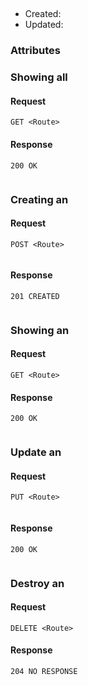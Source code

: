 ## <Name of Resource>

* Created:
* Updated:

### Attributes


### Showing all <Name of Resource>

#### Request

`GET <Route>`

#### Response

`200 OK`


```json


```


### Creating an <Name of Resource>

#### Request

`POST <Route>`

```json


```


#### Response

`201 CREATED`

```json


```



### Showing an <Name of Resource>

#### Request

`GET <Route>`


#### Response

`200 OK`


```json


```




### Update an <Name of Resource>

#### Request
`PUT <Route>`

```json


```

#### Response

`200 OK`


```json


```


### Destroy an <Name of Resource>

#### Request

`DELETE <Route>`


#### Response

`204 NO RESPONSE`
